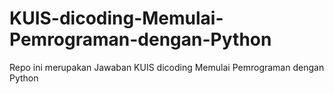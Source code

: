 # KUIS-dicoding-Memulai-Pemrograman-dengan-Python
Repo ini merupakan Jawaban KUIS dicoding  Memulai Pemrograman dengan Python

